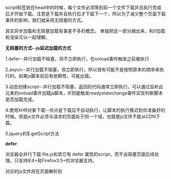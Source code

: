 script标签放在head中的时候，每个文件必须等到前一个文件下载并且执行完成后才开始下载。注意是下载并且执行后才下载下一个，所以为了减少整个页面下载事件的影响，我们就采用无阻塞的方式。

其实异步加载和无阻塞加载有事差不多的概念。
单独把这一部分摘出来，和0加载和渲染可以一起理解。

**无阻塞的方式--js延迟加载的方式**

1.defer--并行加载不阻塞，但不立即执行，在onload事件触发之前被执行

2.asycn--并行加载不阻塞，但立即执行，所以很有可能不是按照原本的顺序来执行的。如果js脚本前后有依赖性，可能出错。

3.动态创建script--并行加载不阻塞，返回的代码通常立即执行。可以通过监听此元素的onload事件加载js脚本，IE则是触发readystatechange事件实现判断脚本是否加载完成。

4.使用XHR对象下载--优点是下载后不自动执行，让脚本的执行推迟到你准备好的时候。但是js文件必须与请求的页面处于同一个域，也就是js文件不能从CDN下载。

5.jquery的$.getScript方法

**defer**

浏览器会并行下载 file.js和其它有 defer 属性的script，而不会阻塞页面后续处理。只支持IE4+和Firefox3.5+的浏览器支持。

对应的js文件将在页面解析到<script>标签时开始下载，且和其他资源并行加载不阻塞，但不会执行，直到 DOM 加载完成，即onload事件触发前才会被执行。

```
<script src="file.js" defer></script>  
```

//以下弹出顺序：若支持defer：“script”、“defer”、“load”。(defer是在load触发之前被调用)
//若不支持defer：“defer”、“script”、“load”。
```
<html>
<head>
    <title>Script Defer Example</title>
</head>
<body>
    <script type="text/javascript" defer>
        alert("defer");
    </script>
    <script type="text/javascript">
        alert("script");
    </script>
    <script type="text/javascript">
        window.onload = function(){
            alert("load");
        };
    </script>
</body>
</html>
```

**async**

它的作用和 defer 一样，能够异步地加载和执行脚本，不因为加载脚本而阻塞页面的加载。
但是，在有 async 的情况下，js脚本一旦下载好了就会执行，所以很有可能不是按照原本的顺序来执行的。如果js脚本前后有依赖性，使用 async 就很有可能出现错误。

```
<scriptsrc="file.js" async></script>  
```

**动态创建DOM方式**--常用此方法,因为在跨浏览器兼容性和易用的优势，是最通用的无阻塞加载解决方案。

无论在何处启动下载，文件的下载和运行都不会阻塞其他页面处理过程。但是也是在onload事件之前执行，所以可以通过监听onload事件加载js脚本

```
//1 2
var   element = document.createElement("script");  
      element.src = "defer.js";  
      document.body.appendChild(element);  
console.log(1);
//defer.js
console.log(2);
```

通过监听onload事件加载js脚本(但是ie不支持).
ie支持readystatechange事件,<script>元素提供了一个readyState属性，他的值在外链文件的下载过程的不同阶段会发生变化。
readyState的值：
"uninitialized"初始状态
"loading"开始下载
"loaded"下载完成
"interactive"数据完成下载但尚且不可用
"complete"所有数据都已准备就绪
其实loaded和complete状态比较有用，但不是这两个状态都会经过，所以检测这两个状态是比较靠谱的解决方案。
并且防止两个状态都有，多次触发事件，所以任何一个触发之后就删除事件处理器。

```
//1 2
var script = document.createElement ("script")
script.type = "text/javascript";
//Firefox, Opera, Chrome, Safari 3+
script.onload = function(){
    console.log(2);
};
script.src = "script1.js";
document.getElementsByTagName("head")[0].appendChild(script);
//script1.js
console.log(1);


//ie的监听
var script = document.createElement("script")
script.type = "text/javascript";

script.onreadystatechange = function(){
     if (script.readyState == "loaded" || script.readyState == "complete"){
           script.onreadystatechange = null;
           alert("Script loaded.");
     }
};

script.src = "script1.js";
document.getElementsByTagName("head")[0].appendChild(script);
```

下面的函数封装了标准实现和 IE 实现所需的功能：
```
function loadScript(url,callback){
    var script = document.createElement("script");

    if(script.readyState){
        script.onreadystatechange = function(){
            if(script.readyState == "loaded" || script.readyState == "complete"){
                script.onreadystatechange = null;
                callback();
            }
        }
    } else {
        script.onload = function(){
            callback();
        }
    }
    script.src = url;
    document.getElementsByTagName("head")[0].appendChild(script);
}
//加载一个脚本
loadScript("file.js",function(){

});
//加载多个脚本
loadScript("script1.js", function(){
    loadScript("script2.js", function(){
        loadScript("script3.js", function(){
            alert("All files are loaded!");
        });
    });
});
```

**使用xhr脚本注入**

先创建一个XHR对象，然后就下载js文件，通过动态创建script元素将代码注入页面中。相当于创建带内联脚本script标签。

此方法最主要的限制是：JavaScript 文件必须与页面放置在同一个域内，不能从 CDN 下载（CDN 指"内容投递网络（Content Delivery Network）"，所以大型网页通常不采用 XHR 脚本注入技术。

```
var xhr;
if(window.XMLHttpRequest){
    xhr = new XMLHttpRequest();
}else {
    xhr = new ActiveXObject("Microsoft.XMLHTTP");
}
xhr.open("get","file.js",true);
xhr.onreadystatechange = function(){
    if(xhr.readyState == 4){
        if(xhr.state >= 200 && xhr.state < 300 || xhr.state == 304){
            var script = document.createElement("script");
            script.text = xhr.responseText;
            document.body.appendChild(script);
        }
    }
}
xhr.send(null);
```

3.jquery的写法

```
$.getScript("xxx.js", function(){  
   alert("xxx.js加载完毕")  
});  
```
